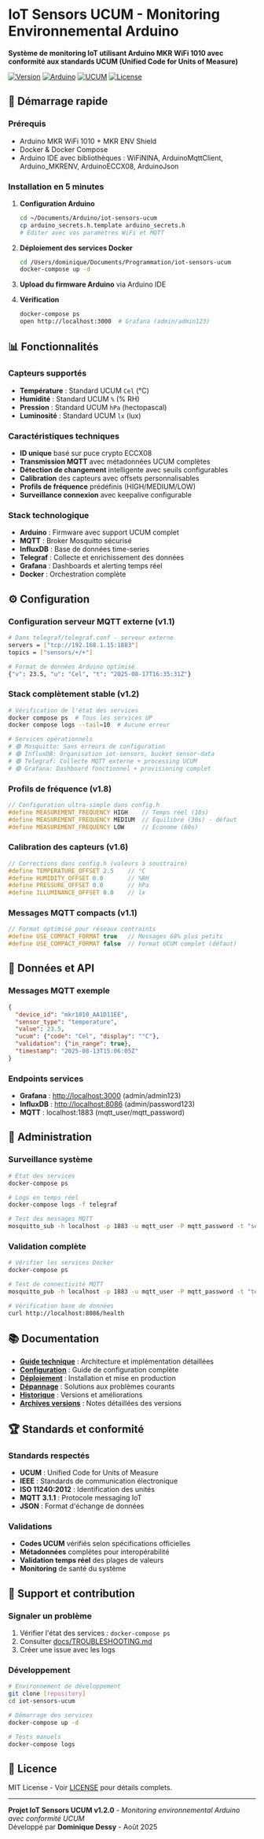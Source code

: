 # IoT Sensors UCUM - Monitoring Environnemental Arduino

**Système de monitoring IoT utilisant Arduino MKR WiFi 1010 avec conformité aux standards UCUM (Unified Code for Units of Measure)**

[![Version](https://img.shields.io/badge/Version-1.2.0-blue.svg)](CHANGELOG.md)
[![Arduino](https://img.shields.io/badge/Arduino-MKR_WiFi_1010-green.svg)](https://www.arduino.cc/en/Guide/MKR1000)
[![UCUM](https://img.shields.io/badge/Standard-UCUM-orange.svg)](https://ucum.org/)
[![License](https://img.shields.io/badge/License-MIT-yellow.svg)](LICENSE)

## 🚀 Démarrage rapide

### Prérequis

- Arduino MKR WiFi 1010 + MKR ENV Shield
- Docker & Docker Compose
- Arduino IDE avec bibliothèques : WiFiNINA, ArduinoMqttClient, Arduino_MKRENV, ArduinoECCX08, ArduinoJson

### Installation en 5 minutes

1. **Configuration Arduino**

   ```bash
   cd ~/Documents/Arduino/iot-sensors-ucum
   cp arduino_secrets.h.template arduino_secrets.h
   # Éditer avec vos paramètres WiFi et MQTT
   ```

2. **Déploiement des services Docker**

   ```bash
   cd /Users/dominique/Documents/Programmation/iot-sensors-ucum
   docker-compose up -d
   ```

3. **Upload du firmware Arduino** via Arduino IDE

4. **Vérification**

   ```bash
   docker-compose ps
   open http://localhost:3000  # Grafana (admin/admin123)
   ```

## 📊 Fonctionnalités

### Capteurs supportés

- **Température** : Standard UCUM `Cel` (°C)
- **Humidité** : Standard UCUM `%` (% RH)
- **Pression** : Standard UCUM `hPa` (hectopascal)
- **Luminosité** : Standard UCUM `lx` (lux)

### Caractéristiques techniques

- **ID unique** basé sur puce crypto ECCX08
- **Transmission MQTT** avec métadonnées UCUM complètes
- **Détection de changement** intelligente avec seuils configurables
- **Calibration** des capteurs avec offsets personnalisables
- **Profils de fréquence** prédéfinis (HIGH/MEDIUM/LOW)
- **Surveillance connexion** avec keepalive configurable

### Stack technologique

- **Arduino** : Firmware avec support UCUM complet
- **MQTT** : Broker Mosquitto sécurisé
- **InfluxDB** : Base de données time-series
- **Telegraf** : Collecte et enrichissement des données
- **Grafana** : Dashboards et alerting temps réel
- **Docker** : Orchestration complète

## ⚙️ Configuration

### Configuration serveur MQTT externe (v1.1)

```bash
# Dans telegraf/telegraf.conf - serveur externe
servers = ["tcp://192.168.1.15:1883"]
topics = ["sensors/+/+"]

# Format de données Arduino optimisé
{"v": 23.5, "u": "Cel", "t": "2025-08-17T16:35:31Z"}
```

### Stack complètement stable (v1.2)

```bash
# Vérification de l'état des services
docker compose ps  # Tous les services UP
docker compose logs --tail=10  # Aucune erreur

# Services opérationnels
# 🟢 Mosquitto: Sans erreurs de configuration
# 🟢 InfluxDB: Organisation iot-sensors, bucket sensor-data
# 🟢 Telegraf: Collecte MQTT externe + processing UCUM
# 🟢 Grafana: Dashboard fonctionnel + provisioning complet
```

### Profils de fréquence (v1.8)

```cpp
// Configuration ultra-simple dans config.h
#define MEASUREMENT_FREQUENCY HIGH    // Temps réel (10s)
#define MEASUREMENT_FREQUENCY MEDIUM  // Équilibré (30s) - défaut
#define MEASUREMENT_FREQUENCY LOW     // Économe (60s)
```

### Calibration des capteurs (v1.6)

```cpp
// Corrections dans config.h (valeurs à soustraire)
#define TEMPERATURE_OFFSET 2.5    // °C
#define HUMIDITY_OFFSET 0.0       // %RH  
#define PRESSURE_OFFSET 0.0       // hPa
#define ILLUMINANCE_OFFSET 0.0    // lx
```

### Messages MQTT compacts (v1.1)

```cpp
// Format optimisé pour réseaux contraints
#define USE_COMPACT_FORMAT true   // Messages 68% plus petits
#define USE_COMPACT_FORMAT false  // Format UCUM complet (défaut)
```

## 📡 Données et API

### Messages MQTT exemple

```json
{
  "device_id": "mkr1010_AA1D11EE",
  "sensor_type": "temperature", 
  "value": 23.5,
  "ucum": {"code": "Cel", "display": "°C"},
  "validation": {"in_range": true},
  "timestamp": "2025-08-13T15:06:05Z"
}
```

### Endpoints services

- **Grafana** : <http://localhost:3000> (admin/admin123)
- **InfluxDB** : <http://localhost:8086> (admin/password123)  
- **MQTT** : localhost:1883 (mqtt_user/mqtt_password)

## 🔧 Administration

### Surveillance système

```bash
# État des services
docker-compose ps

# Logs en temps réel
docker-compose logs -f telegraf

# Test des messages MQTT
mosquitto_sub -h localhost -p 1883 -u mqtt_user -P mqtt_password -t "sensors/+/+"
```

### Validation complète

```bash
# Vérifier les services Docker
docker-compose ps

# Test de connectivité MQTT
mosquitto_pub -h localhost -p 1883 -u mqtt_user -P mqtt_password -t "test" -m "hello"

# Vérification base de données
curl http://localhost:8086/health
```

## 📚 Documentation

- **[Guide technique](docs/TECHNICAL.md)** : Architecture et implémentation détaillées
- **[Configuration](docs/CONFIGURATION.md)** : Guide de configuration complète
- **[Déploiement](docs/DEPLOYMENT.md)** : Installation et mise en production
- **[Dépannage](docs/TROUBLESHOOTING.md)** : Solutions aux problèmes courants
- **[Historique](CHANGELOG.md)** : Versions et améliorations
- **[Archives versions](docs/versions/)** : Notes détaillées des versions

## 🏆 Standards et conformité

### Standards respectés

- **UCUM** : Unified Code for Units of Measure
- **IEEE** : Standards de communication électronique  
- **ISO 11240:2012** : Identification des unités
- **MQTT 3.1.1** : Protocole messaging IoT
- **JSON** : Format d'échange de données

### Validations

- **Codes UCUM** vérifiés selon spécifications officielles
- **Métadonnées** complètes pour interopérabilité
- **Validation temps réel** des plages de valeurs
- **Monitoring** de santé du système

## 🚨 Support et contribution

### Signaler un problème

1. Vérifier l'état des services : `docker-compose ps`
2. Consulter [docs/TROUBLESHOOTING.md](docs/TROUBLESHOOTING.md)
3. Créer une issue avec les logs

### Développement

```bash
# Environnement de développement
git clone [repository]
cd iot-sensors-ucum

# Démarrage des services
docker-compose up -d

# Tests manuels
docker-compose logs
```

## 📄 Licence

MIT License - Voir [LICENSE](LICENSE) pour détails complets.

---

**Projet IoT Sensors UCUM v1.2.0** - *Monitoring environnemental Arduino avec conformité UCUM*  
Développé par **Dominique Dessy** - Août 2025
